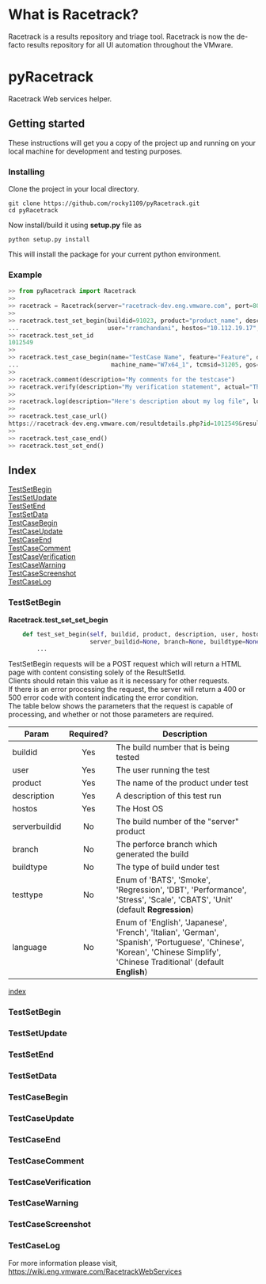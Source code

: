 # What is Racetrack?
Racetrack is a results repository and triage tool. 
Racetrack is now the de-facto results repository for all UI automation throughout the VMware.

# pyRacetrack
Racetrack Web services helper.

## Getting started
These instructions will get you a copy of the project up and running on your local machine for development and testing purposes.

### Installing

Clone the project in your local directory.
```
git clone https://github.com/rocky1109/pyRacetrack.git
cd pyRacetrack
```

Now install/build it using **setup.py** file as
```
python setup.py install
```

This will install the package for your current python environment.

### Example
```python
>> from pyRacetrack import Racetrack
>>
>> racetrack = Racetrack(server="racetrack-dev.eng.vmware.com", port=80)
>>
>> racetrack.test_set_begin(buildid=91023, product="product_name", description="My product description", 
...                         user="rramchandani", hostos="10.112.19.17", testtype="Smoke", language="EN")
>> racetrack.test_set_id
1012549
>>
>> racetrack.test_case_begin(name="TestCase Name", feature="Feature", description="Description of my testcase", 
...                          machine_name="W7x64_1", tcmsid=31205, gos="Microsoft Windows 7 (64-bit)")
>>
>> racetrack.comment(description="My comments for the testcase")
>> racetrack.verify(description="My verification statement", actual="This Value", expected="That Value")
>>
>> racetrack.log(description="Here's description about my log file", log="./path/towords/my/log/file")
>>
>> racetrack.test_case_url()
https://racetrack-dev.eng.vmware.com/resultdetails.php?id=1012549&resultid=3500617&view=false&failonly=No
>>
>> racetrack.test_case_end()
>> racetrack.test_set_end()
```

## Index
[TestSetBegin](#testsetbegin) <br />
[TestSetUpdate](#testsetupdate) <br />
[TestSetEnd](#testsetend) <br />
[TestSetData](#testsetdata) <br />
[TestCaseBegin](#testcasebegin) <br />
[TestCaseUpdate](#testcaseupdate) <br />
[TestCaseEnd](#testcaseend) <br />
[TestCaseComment](#testcasecomment) <br />
[TestCaseVerification](#testcaseverification) <br />
[TestCaseWarning](#testcasewarning) <br />
[TestCaseScreenshot](#testcasescreenshot) <br />
[TestCaseLog](#testcaselog) <br />

### TestSetBegin

__Racetrack.test_set_set_begin__

```python
    def test_set_begin(self, buildid, product, description, user, hostos=None,
                       server_buildid=None, branch=None, buildtype=None, testtype=None, language=None):
        ...
```
TestSetBegin requests will be a POST request which will return a HTML page with content consisting solely of the ResultSetId. <br />
Clients should retain this value as it is necessary for other requests. <br />
If there is an error processing the request, the server will return a 400 or 500 error code with content indicating the error condition. <br />
The table below shows the parameters that the request is capable of processing, and whether or not those parameters are required. <br />

|Param	        |Required?	|Description|
|---------------|:---------:| ---------|
|buildid	        |Yes	|The build number that is being tested|
|user	        |Yes	|The user running the test|
|product	        |Yes	|The name of the product under test|
|description	    |Yes	|A description of this test run|
|hostos	        |Yes	|The Host OS|
|serverbuildid	|No	|The build number of the "server" product|
|branch	        |No	|The perforce branch which generated the build|
|buildtype	    |No	|The type of build under test|
|testtype	    |No	|Enum of 'BATS', 'Smoke', 'Regression', 'DBT', 'Performance', 'Stress', 'Scale', 'CBATS', 'Unit' (default **Regression**)|
|language	    |No	|Enum of 'English', 'Japanese', 'French', 'Italian', 'German', 'Spanish', 'Portuguese', 'Chinese', 'Korean', 'Chinese Simplify', 'Chinese Traditional' (default **English**)|

[index](#index) <br />

### TestSetBegin
### TestSetUpdate
### TestSetEnd
### TestSetData
### TestCaseBegin
### TestCaseUpdate
### TestCaseEnd
### TestCaseComment
### TestCaseVerification
### TestCaseWarning
### TestCaseScreenshot
### TestCaseLog

For more information please visit, https://wiki.eng.vmware.com/RacetrackWebServices
